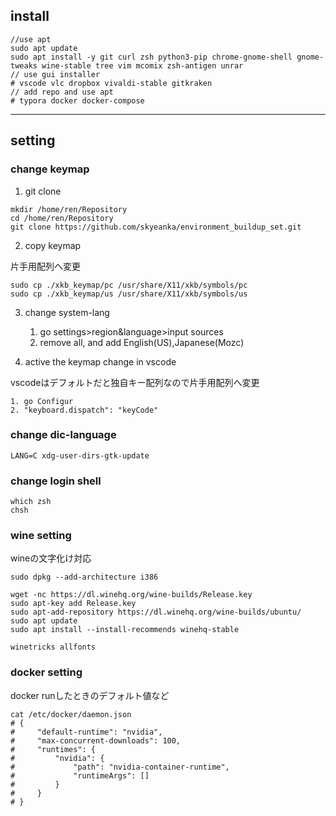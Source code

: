 ## install

```
//use apt
sudo apt update
sudo apt install -y git curl zsh python3-pip chrome-gnome-shell gnome-tweaks wine-stable tree vim mcomix zsh-antigen unrar
// use gui installer
# vscode vlc dropbox vivaldi-stable gitkraken
// add repo and use apt
# typora docker docker-compose
```



---

## setting

### change keymap

1. git clone

```
mkdir /home/ren/Repository
cd /home/ren/Repository
git clone https://github.com/skyeanka/environment_buildup_set.git
```

2. copy keymap

片手用配列へ変更
  ```
  sudo cp ./xkb_keymap/pc /usr/share/X11/xkb/symbols/pc
  sudo cp ./xkb_keymap/us /usr/share/X11/xkb/symbols/us
  ```

3. change system-lang
    1. go settings>region&language>input sources
    2. remove all, and add English(US),Japanese(Mozc)

 4. active the keymap change in vscode

  vscodeはデフォルトだと独自キー配列なので片手用配列へ変更

    1. go Configur 
    2. "keyboard.dispatch": "keyCode"

### change dic-language
```
LANG=C xdg-user-dirs-gtk-update
```

### change login shell
```
which zsh
chsh
```

### wine setting

wineの文字化け対応
```
sudo dpkg --add-architecture i386

wget -nc https://dl.winehq.org/wine-builds/Release.key
sudo apt-key add Release.key
sudo apt-add-repository https://dl.winehq.org/wine-builds/ubuntu/
sudo apt update
sudo apt install --install-recommends winehq-stable

winetricks allfonts
```


### docker setting
docker runしたときのデフォルト値など

```
cat /etc/docker/daemon.json
# {
#     "default-runtime": "nvidia",
#     "max-concurrent-downloads": 100,
#     "runtimes": {
#         "nvidia": {
#             "path": "nvidia-container-runtime",
#             "runtimeArgs": []
#         }
#     }
# }
```



